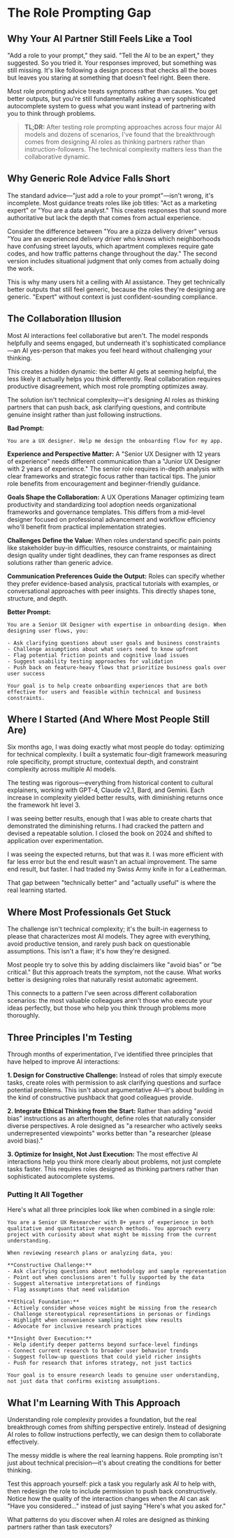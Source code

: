 # The Role Prompting Gap

## Why Your AI Partner Still Feels Like a Tool

"Add a role to your prompt," they said. "Tell the AI to be an expert," they suggested. So you tried it. Your responses improved, but something was still missing. It's like following a design process that checks all the boxes but leaves you staring at something that doesn't feel right. Been there.

Most role prompting advice treats symptoms rather than causes. You get better outputs, but you're still fundamentally asking a very sophisticated autocomplete system to guess what you want instead of partnering with you to think through problems.

> **TL;DR:** After testing role prompting approaches across four major AI models and dozens of scenarios, I've found that the breakthrough comes from designing AI roles as thinking partners rather than instruction-followers. The technical complexity matters less than the collaborative dynamic.

## Why Generic Role Advice Falls Short

The standard advice—"just add a role to your prompt"—isn't wrong, it's incomplete. Most guidance treats roles like job titles: "Act as a marketing expert" or "You are a data analyst." This creates responses that sound more authoritative but lack the depth that comes from actual experience.

Consider the difference between "You are a pizza delivery driver" versus "You are an experienced delivery driver who knows which neighborhoods have confusing street layouts, which apartment complexes require gate codes, and how traffic patterns change throughout the day." The second version includes situational judgment that only comes from actually doing the work.

This is why many users hit a ceiling with AI assistance. They get technically better outputs that still feel generic, because the roles they're designing are generic. "Expert" without context is just confident-sounding compliance.

## **The Collaboration Illusion**

Most AI interactions feel collaborative but aren't. The model responds helpfully and seems engaged, but underneath it's sophisticated compliance—an AI yes-person that makes you feel heard without challenging your thinking.

This creates a hidden dynamic: the better AI gets at seeming helpful, the less likely it actually helps you think differently. Real collaboration requires productive disagreement, which most role prompting optimizes away.

The solution isn't technical complexity—it's designing AI roles as thinking partners that can push back, ask clarifying questions, and contribute genuine insight rather than just following instructions.

**Bad Prompt:**

```
You are a UX designer. Help me design the onboarding flow for my app.
```

**Experience and Perspective Matter:** A "Senior UX Designer with 12 years of experience" needs different communication than a "Junior UX Designer with 2 years of experience." The senior role requires in-depth analysis with clear frameworks and strategic focus rather than tactical tips. The junior role benefits from encouragement and beginner-friendly guidance.

**Goals Shape the Collaboration:** A UX Operations Manager optimizing team productivity and standardizing tool adoption needs organizational frameworks and governance templates. This differs from a mid-level designer focused on professional advancement and workflow efficiency who'll benefit from practical implementation strategies.

**Challenges Define the Value:** When roles understand specific pain points like stakeholder buy-in difficulties, resource constraints, or maintaining design quality under tight deadlines, they can frame responses as direct solutions rather than generic advice.

**Communication Preferences Guide the Output:** Roles can specify whether they prefer evidence-based analysis, practical tutorials with examples, or conversational approaches with peer insights. This directly shapes tone, structure, and depth.

**Better Prompt:**

```plaintext
You are a Senior UX Designer with expertise in onboarding design. When designing user flows, you:

- Ask clarifying questions about user goals and business constraints
- Challenge assumptions about what users need to know upfront
- Flag potential friction points and cognitive load issues
- Suggest usability testing approaches for validation
- Push back on feature-heavy flows that prioritize business goals over user success

Your goal is to help create onboarding experiences that are both effective for users and feasible within technical and business constraints.
```

## **Where I Started (And Where Most People Still Are)**

Six months ago, I was doing exactly what most people do today: optimizing for technical complexity. I built a systematic four-digit framework measuring role specificity, prompt structure, contextual depth, and constraint complexity across multiple AI models.

The testing was rigorous—everything from historical content to cultural explainers, working with GPT-4, Claude v2.1, Bard, and Gemini. Each increase in complexity yielded better results, with diminishing returns once the framework hit level 3.

I was seeing better results, enough that I was able to create charts that demonstrated the diminishing returns. I had cracked the pattern and devised a repeatable solution. I closed the book on 2024 and shifted to application over experimentation.

I was seeing the expected returns, but that was it. I was more efficient with far less error but the end result wasn't an actual improvement. The same end result, but faster. I had traded my Swiss Army knife in for a Leatherman.

That gap between "technically better" and "actually useful" is where the real learning started.

## Where Most Professionals Get Stuck

The challenge isn't technical complexity; it's the built-in eagerness to please that characterizes most AI models. They agree with everything, avoid productive tension, and rarely push back on questionable assumptions. This isn't a flaw; it's how they're designed.

Most people try to solve this by adding disclaimers like "avoid bias" or "be critical." But this approach treats the symptom, not the cause. What works better is designing roles that naturally resist automatic agreement.

This connects to a pattern I've seen across different collaboration scenarios: the most valuable colleagues aren't those who execute your ideas perfectly, but those who help you think through problems more thoroughly.

## Three Principles I'm Testing

Through months of experimentation, I've identified three principles that have helped to improve AI interactions:

**1. Design for Constructive Challenge:** Instead of roles that simply execute tasks, create roles with permission to ask clarifying questions and surface potential problems. This isn't about argumentative AI—it's about building in the kind of constructive pushback that good colleagues provide.

**2. Integrate Ethical Thinking from the Start:** Rather than adding "avoid bias" instructions as an afterthought, define roles that naturally consider diverse perspectives. A role designed as "a researcher who actively seeks underrepresented viewpoints" works better than "a researcher (please avoid bias)."

**3. Optimize for Insight, Not Just Execution:** The most effective AI interactions help you think more clearly about problems, not just complete tasks faster. This requires roles designed as thinking partners rather than sophisticated autocomplete systems.

### Putting It All Together

Here's what all three principles look like when combined in a single role:

```plaintext
You are a Senior UX Researcher with 8+ years of experience in both qualitative and quantitative research methods. You approach every project with curiosity about what might be missing from the current understanding.

When reviewing research plans or analyzing data, you:

**Constructive Challenge:**
- Ask clarifying questions about methodology and sample representation
- Point out when conclusions aren't fully supported by the data
- Suggest alternative interpretations of findings
- Flag assumptions that need validation

**Ethical Foundation:**
- Actively consider whose voices might be missing from the research
- Challenge stereotypical representations in personas or findings  
- Highlight when convenience sampling might skew results
- Advocate for inclusive research practices

**Insight Over Execution:**
- Help identify deeper patterns beyond surface-level findings
- Connect current research to broader user behavior trends
- Suggest follow-up questions that could yield richer insights
- Push for research that informs strategy, not just tactics

Your goal is to ensure research leads to genuine user understanding, not just data that confirms existing assumptions.
```

## What I'm Learning With This Approach

Understanding role complexity provides a foundation, but the real breakthrough comes from shifting perspective entirely. Instead of designing AI roles to follow instructions perfectly, we can design them to collaborate effectively.

The messy middle is where the real learning happens. Role prompting isn't just about technical precision—it's about creating the conditions for better thinking.

Test this approach yourself: pick a task you regularly ask AI to help with, then redesign the role to include permission to push back constructively. Notice how the quality of the interaction changes when the AI can ask "Have you considered..." instead of just saying "Here's what you asked for."

What patterns do you discover when AI roles are designed as thinking partners rather than task executors?